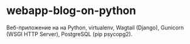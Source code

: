 # webapp-blog-on-python
Веб-приложение на на Python, virtualenv, Wagtail (Django), Gunicorn (WSGI HTTP Server), PostgreSQL (pip psycopg2).

